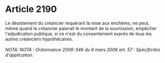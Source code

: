# Article 2190

Le désistement du créancier requérant la mise aux enchères, ne peut, même quand le créancier paierait le montant de la soumission, empêcher l'adjudication publique, si ce n'est du consentement exprès de tous les autres créanciers hypothécaires.<br/><br/><i>NOTA:   NOTA : Ordonnance 2006-346 du 6 mars 2006 art. 57 : Spécificités d'application.</i>